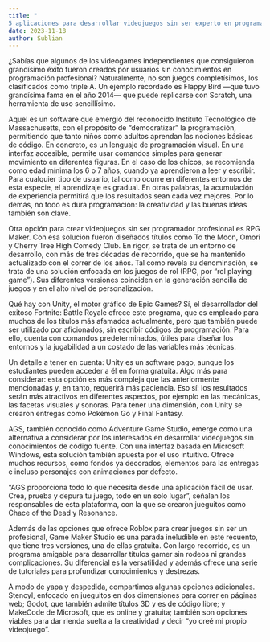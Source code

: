 ```yaml
---
title: "
5 aplicaciones para desarrollar videojuegos sin ser experto en programación"
date: 2023-11-18
author: Sublian
---
```


¿Sabías que algunos de los videogames independientes que consiguieron grandísimo éxito fueron creados por usuarios sin conocimientos en programación profesional? Naturalmente, no son juegos completísimos, los clasificados como triple A. Un ejemplo recordado es Flappy Bird —que tuvo grandísima fama en el año 2014— que puede replicarse con Scratch, una herramienta de uso sencillísimo.

Aquel es un software que emergió del reconocido Instituto Tecnológico de Massachusetts, con el propósito de “democratizar” la programación, permitiendo que tanto niños como adultos aprendan las nociones básicas de código. En concreto, es un lenguaje de programación visual. En una interfaz accesible, permite usar comandos simples para generar movimiento en diferentes figuras. En el caso de los chicos, se recomienda como edad mínima los 6 o 7 años, cuando ya aprendieron a leer y escribir. Para cualquier tipo de usuario, tal como ocurre en diferentes entornos de esta especie, el aprendizaje es gradual. En otras palabras, la acumulación de experiencia permitirá que los resultados sean cada vez mejores. Por lo demás, no todo es dura programación: la creatividad y las buenas ideas también son clave.

Otra opción para crear videojuegos sin ser programador profesional es RPG Maker. Con esa solución fueron diseñados títulos como To the Moon, Omori y Cherry Tree High Comedy Club. En rigor, se trata de un entorno de desarrollo, con más de tres décadas de recorrido, que se ha mantenido actualizado con el correr de los años. Tal como revela su denominación, se trata de una solución enfocada en los juegos de rol (RPG, por “rol playing game”). Sus diferentes versiones coinciden en la generación sencilla de juegos y en el alto nivel de personalización.

Qué hay con Unity, el motor gráfico de Epic Games? Sí, el desarrollador del exitoso Fortnite: Battle Royale ofrece este programa, que es empleado para muchos de los títulos más afamados actualmente, pero que también puede ser utilizado por aficionados, sin escribir códigos de programación. Para ello, cuenta con comandos predeterminados, útiles para diseñar los entornos y la jugabilidad a un costado de las variables más técnicas.

Un detalle a tener en cuenta: Unity es un software pago, aunque los estudiantes pueden acceder a él en forma gratuita. Algo más para considerar: esta opción es más compleja que las anteriormente mencionadas y, en tanto, requerirá más paciencia. Eso sí: los resultados serán más atractivos en diferentes aspectos, por ejemplo en las mecánicas, las facetas visuales y sonoras. Para tener una dimensión, con Unity se crearon entregas como Pokémon Go y Final Fantasy.

AGS, también conocido como Adventure Game Studio, emerge como una alternativa a considerar por los interesados en desarrollar videojuegos sin conocimientos de código fuente. Con una interfaz basada en Microsoft Windows, esta solución también apuesta por el uso intuitivo. Ofrece muchos recursos, como fondos ya decorados, elementos para las entregas e incluso personajes con animaciones por defecto.

“AGS proporciona todo lo que necesita desde una aplicación fácil de usar. Crea, prueba y depura tu juego, todo en un solo lugar”, señalan los responsables de esta plataforma, con la que se crearon jueguitos como Chace of the Dead y Resonance.

Además de las opciones que ofrece Roblox para crear juegos sin ser un profesional, Game Maker Studio es una parada ineludible en este recuento, que tiene tres versiones, una de ellas gratuita. Con largo recorrido, es un programa amigable para desarrollar títulos gamer sin rodeos ni grandes complicaciones. Su diferencial es la versatilidad y además ofrece una serie de tutoriales para profundizar conocimientos y destrezas.

A modo de yapa y despedida, compartimos algunas opciones adicionales. Stencyl, enfocado en jueguitos en dos dimensiones para correr en páginas web; Godot, que también admite títulos 3D y es de código libre; y MakeCode de Microsoft, que es online y gratuita; también son opciones viables para dar rienda suelta a la creatividad y decir “yo creé mi propio videojuego”.
